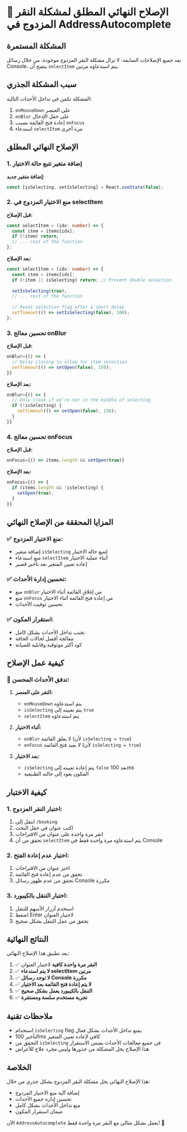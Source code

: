 # 🔧 الإصلاح النهائي المطلق لمشكلة النقر المزدوج في AddressAutocomplete

## المشكلة المستمرة

بعد جميع الإصلاحات السابقة، لا تزال مشكلة النقر المزدوج موجودة. من خلال رسائل Console، يتضح أن `selectItem` يتم استدعاؤه مرتين.

## سبب المشكلة الجذري

المشكلة تكمن في تداخل الأحداث التالية:
1. `onMouseDown` على العنصر
2. `onBlur` على حقل الإدخال
3. إعادة فتح القائمة بسبب `onFocus`
4. استدعاء `selectItem` مرة أخرى

## الإصلاح النهائي المطلق

### 1. إضافة متغير تتبع حالة الاختيار

**إضافة متغير جديد:**
```typescript
const [isSelecting, setIsSelecting] = React.useState(false);
```

### 2. منع الاختيار المزدوج في selectItem

**قبل الإصلاح:**
```typescript
const selectItem = (idx: number) => {
  const item = items[idx];
  if (!item) return;
  // ... rest of the function
};
```

**بعد الإصلاح:**
```typescript
const selectItem = (idx: number) => {
  const item = items[idx];
  if (!item || isSelecting) return; // Prevent double selection
  
  setIsSelecting(true);
  // ... rest of the function
  
  // Reset selection flag after a short delay
  setTimeout(() => setIsSelecting(false), 100);
};
```

### 3. تحسين معالج onBlur

**قبل الإصلاح:**
```typescript
onBlur={() => {
  // Delay closing to allow for item selection
  setTimeout(() => setOpen(false), 150);
}}
```

**بعد الإصلاح:**
```typescript
onBlur={() => {
  // Only close if we're not in the middle of selecting
  if (!isSelecting) {
    setTimeout(() => setOpen(false), 150);
  }
}}
```

### 4. تحسين معالج onFocus

**قبل الإصلاح:**
```typescript
onFocus={() => items.length && setOpen(true)}
```

**بعد الإصلاح:**
```typescript
onFocus={() => {
  if (items.length && !isSelecting) {
    setOpen(true);
  }
}}
```

## المزايا المحققة من الإصلاح النهائي

### ✅ **منع الاختيار المزدوج:**
- إضافة متغير `isSelecting` لتتبع حالة الاختيار
- منع استدعاء `selectItem` أثناء عملية الاختيار
- إعادة تعيين المتغير بعد تأخير قصير

### ✅ **تحسين إدارة الأحداث:**
- منع `onBlur` من إغلاق القائمة أثناء الاختيار
- منع `onFocus` من إعادة فتح القائمة أثناء الاختيار
- تحسين توقيت الأحداث

### ✅ **استقرار المكون:**
- تجنب تداخل الأحداث بشكل كامل
- معالجة أفضل لحالات الحافة
- كود أكثر موثوقية وقابلية للصيانة

## كيفية عمل الإصلاح

### 🔄 **تدفق الأحداث المحسن:**

1. **النقر على العنصر:**
   - `onMouseDown` يتم استدعاؤه
   - `isSelecting` يتم تعيينه إلى `true`
   - `selectItem` يتم استدعاؤه

2. **أثناء الاختيار:**
   - `onBlur` لا يغلق القائمة (لأن `isSelecting = true`)
   - `onFocus` لا يعيد فتح القائمة (لأن `isSelecting = true`)

3. **بعد الاختيار:**
   - `isSelecting` يتم إعادة تعيينه إلى `false` بعد 100ms
   - المكون يعود إلى حالته الطبيعية

## كيفية الاختبار

### 1. **اختبار النقر المزدوج:**
1. انتقل إلى `/booking`
2. اكتب عنوان في حقل البحث
3. انقر مرة واحدة على عنوان من الاقتراحات
4. تحقق من أن `selectItem` يتم استدعاؤه مرة واحدة فقط في Console

### 2. **اختبار عدم إعادة الفتح:**
1. اختر عنوان من الاقتراحات
2. تحقق من عدم إعادة فتح القائمة
3. تحقق من عدم ظهور رسائل Console مكررة

### 3. **اختبار التنقل بالكيبورد:**
1. استخدم أزرار الأسهم للتنقل
2. اضغط Enter لاختيار العنوان
3. تحقق من عمل التنقل بشكل صحيح

## النتائج النهائية

بعد تطبيق هذا الإصلاح النهائي:

1. ✅ **النقر مرة واحدة كافية** لاختيار العنوان
2. ✅ **لا يتم استدعاء selectItem مرتين**
3. ✅ **لا توجد رسائل Console مكررة**
4. ✅ **لا يتم إعادة فتح القائمة بعد الاختيار**
5. ✅ **التنقل بالكيبورد يعمل بشكل صحيح**
6. ✅ **تجربة مستخدم سلسة ومستقرة**

## ملاحظات تقنية

- استخدام `isSelecting` flag يمنع تداخل الأحداث بشكل فعال
- التأخير 100ms كافي لإعادة تعيين المتغير
- التحقق من `isSelecting` في جميع معالجات الأحداث يضمن الاستقرار
- هذا الإصلاح يحل المشكلة من جذورها وليس مجرد علاج للأعراض

## الخلاصة

هذا الإصلاح النهائي يحل مشكلة النقر المزدوج بشكل جذري من خلال:
- إضافة آلية منع الاختيار المزدوج
- تحسين إدارة جميع الأحداث
- منع تداخل الأحداث بشكل كامل
- ضمان استقرار المكون

الآن `AddressAutocomplete` يعمل بشكل مثالي مع النقر مرة واحدة فقط! 🎉
